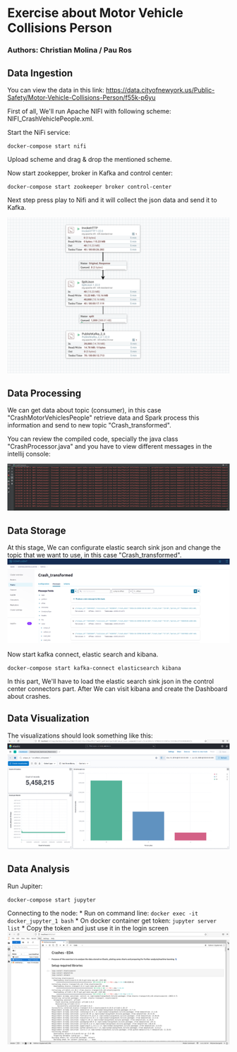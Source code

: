 # Exercise about Motor Vehicle Collisions Person
### Authors: Christian Molina / Pau Ros

## Data Ingestion
You can view the data in this link: https://data.cityofnewyork.us/Public-Safety/Motor-Vehicle-Collisions-Person/f55k-p6yu 

First of all, We'll run Apache NIFI with following scheme: NIFI_CrashVehiclePeople.xml.

Start the NiFi service:
```
docker-compose start nifi
```
Upload scheme and drag & drop the mentioned scheme.

Now start zookepper, broker in Kafka and control center:
```
docker-compose start zookeeper broker control-center 
```
Next step press play to Nifi and it will collect the json data and send it to Kafka.

![NiFi Scheme Presentation](./imgs/scheme_nifi.png)

## Data Processing 
We can get data about topic (consumer), in this case "CrashMotorVehiclesPeople" retrieve data and Spark process this information and send to new topic "Crash_transformed".

You can review the compiled code, specially the java class "CrashProcessor.java" and you have to view different messages in the intellij console:

![CrashProcessor running](./imgs/RunCrashProcessor.png)

## Data Storage
At this stage, We can configurate elastic search sink json and change the topic that we want to use, in this case "Crash_transformed".
![Visualization topi crashtransformed](./imgs/control_center_crash_transformed.png)

Now start kafka connect, elastic search and kibana. 
```
docker-compose start kafka-connect elasticsearch kibana
```
In this part, We'll have to load the elastic search sink json in the control center connectors part. After We can visit kibana and create the Dashboard about crashes.

## Data Visualization
The visualizations should look something like this:
![Visualization topi crashtransformed](./imgs/Crashes_Dashboard_final.png)

## Data Analysis
Run Jupiter:
```
docker-compose start jupyter
```
Connecting to the node:
    * Run on command line: ```docker exec -it docker_jupyter_1 bash```
    * On docker container get token: ```jupyter server list```
    * Copy the token and just use it in the login screen
![Visualization topi crashtransformed](./imgs/EDA_CRASHES.png)





